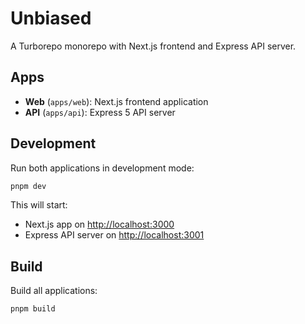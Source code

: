 # Unbiased

A Turborepo monorepo with Next.js frontend and Express API server.

## Apps

- **Web** (`apps/web`): Next.js frontend application
- **API** (`apps/api`): Express 5 API server

## Development

Run both applications in development mode:

```bash
pnpm dev
```

This will start:
- Next.js app on [http://localhost:3000](http://localhost:3000)
- Express API server on [http://localhost:3001](http://localhost:3001)

## Build

Build all applications:

```bash
pnpm build
```
